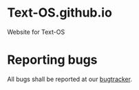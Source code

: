 # Text-OS.github.io
Website for Text-OS <br>

# Reporting bugs
All bugs shall be reported at our <a href="https://github.com/Text-OS/Text-OS.github.io/issues">bugtracker</a>.
